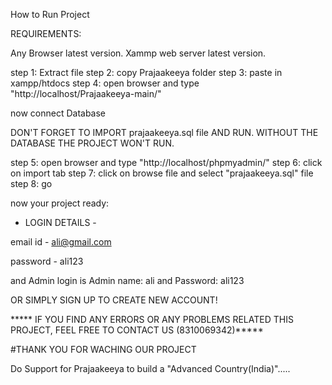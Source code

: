 How to Run Project

REQUIREMENTS:

Any Browser latest version.
Xammp web server latest version.

step 1: Extract file
step 2: copy Prajaakeeya folder
step 3: paste in xampp/htdocs
step 4: open browser  and type "http://localhost/Prajaakeeya-main/"

now connect Database

DON'T FORGET TO IMPORT prajaakeeya.sql file AND RUN.
WITHOUT THE DATABASE THE PROJECT WON'T RUN.

step 5: open browser and type "http://localhost/phpmyadmin/"
step 6: click on import tab
step 7: click on browse file and select "prajaakeeya.sql" file 
step 8: go 

now your project ready:

- LOGIN DETAILS -

email id - ali@gmail.com

password - ali123

and Admin login is Admin name: ali and Password: ali123

OR SIMPLY SIGN UP TO CREATE NEW ACCOUNT!


***** IF YOU FIND ANY ERRORS OR ANY PROBLEMS RELATED THIS PROJECT, FEEL FREE TO CONTACT US (8310069342)*****  


#THANK YOU FOR WACHING OUR PROJECT

Do Support for Prajaakeeya to build a "Advanced Country(India)".....
											

										           
